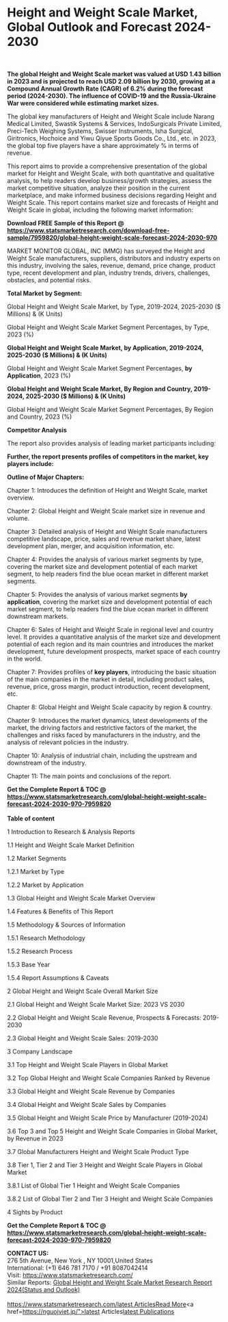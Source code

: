 <h1>Height and Weight Scale Market, Global Outlook and Forecast 2024-2030</h1><br/><p><strong>The global Height and Weight Scale market was valued at USD 1.43 billion in 2023 and is projected to reach USD 2.09 billion by 2030, growing at a Compound Annual Growth Rate (<strong>CAGR</strong>) of 6.2% during the forecast period (2024-2030). The influence of COVID-19 and the Russia-Ukraine War were considered while estimating market sizes.</strong></p><p>The global key manufacturers of Height and Weight Scale include Narang Medical Limited, Swastik Systems & Services, IndoSurgicals Private Limited, Preci-Tech Weighing Systems, Swisser Instruments, Isha Surgical, Giritronics, Hochoice and Yiwu Qiyue Sports Goods Co., Ltd., etc. in 2023, the global top five players have a share approximately % in terms of revenue.</p><p>This report aims to provide a comprehensive presentation of the global market for Height and Weight Scale, with both quantitative and qualitative analysis, to help readers develop business/growth strategies, assess the market competitive situation, analyze their position in the current marketplace, and make informed business decisions regarding Height and Weight Scale. This report contains market size and forecasts of Height and Weight Scale in global, including the following market information:</p><p><strong>Download FREE Sample of this Report @ <a href="https://www.statsmarketresearch.com/download-free-sample/7959820/global-height-weight-scale-forecast-2024-2030-970">https://www.statsmarketresearch.com/download-free-sample/7959820/global-height-weight-scale-forecast-2024-2030-970</a></strong></p><p>MARKET MONITOR GLOBAL, INC (MMG) has surveyed the Height and Weight Scale manufacturers, suppliers, distributors and industry experts on this industry, involving the sales, revenue, demand, price change, product type, recent development and plan, industry trends, drivers, challenges, obstacles, and potential risks.</p><p><strong>Total Market by Segment:</strong></p><p>Global Height and Weight Scale Market, by Type, 2019-2024, 2025-2030 ($ Millions) & (K Units)</p><p>Global Height and Weight Scale Market Segment Percentages, by Type, 2023 (%)</p><p><strong>Global Height and Weight Scale Market, <strong>by Application</strong>, 2019-2024, 2025-2030 ($ Millions) & (K Units)</strong></p><p>Global Height and Weight Scale Market Segment Percentages, <strong>by Application</strong>, 2023 (%)</p><p><strong>Global Height and Weight Scale Market, By Region and Country, 2019-2024, 2025-2030 ($ Millions) & (K Units)</strong></p><p>Global Height and Weight Scale Market Segment Percentages, By Region and Country, 2023 (%)</p><p><strong>Competitor Analysis</strong></p><p>The report also provides analysis of leading market participants including:</p><p><strong>Further, the report presents profiles of competitors in the market, <strong>key players</strong> include:</strong></p><p><strong>Outline of Major Chapters:</strong></p><p>Chapter 1: Introduces the definition of Height and Weight Scale, market overview.</p><p>Chapter 2: Global Height and Weight Scale market size in revenue and volume.</p><p>Chapter 3: Detailed analysis of Height and Weight Scale manufacturers competitive landscape, price, sales and revenue market share, latest development plan, merger, and acquisition information, etc.</p><p>Chapter 4: Provides the analysis of various market segments by type, covering the market size and development potential of each market segment, to help readers find the blue ocean market in different market segments.</p><p>Chapter 5: Provides the analysis of various market segments <strong>by application</strong>, covering the market size and development potential of each market segment, to help readers find the blue ocean market in different downstream markets.</p><p>Chapter 6: Sales of Height and Weight Scale in regional level and country level. It provides a quantitative analysis of the market size and development potential of each region and its main countries and introduces the market development, future development prospects, market space of each country in the world.</p><p>Chapter 7: Provides profiles of <strong>key players</strong>, introducing the basic situation of the main companies in the market in detail, including product sales, revenue, price, gross margin, product introduction, recent development, etc.</p><p>Chapter 8: Global Height and Weight Scale capacity by region & country.</p><p>Chapter 9: Introduces the market dynamics, latest developments of the market, the driving factors and restrictive factors of the market, the challenges and risks faced by manufacturers in the industry, and the analysis of relevant policies in the industry.</p><p>Chapter 10: Analysis of industrial chain, including the upstream and downstream of the industry.</p><p>Chapter 11: The main points and conclusions of the report.</p><div><b>Get the Complete Report & TOC @ <a href="https://www.statsmarketresearch.com/global-height-weight-scale-forecast-2024-2030-970-7959820">https://www.statsmarketresearch.com/global-height-weight-scale-forecast-2024-2030-970-7959820</a></b></div><br><b>Table of content</b><p>1 Introduction to Research & Analysis Reports<br />
 
  1.1 Height and Weight Scale Market Definition<br />
 
  1.2 Market Segments<br />
 
  1.2.1 Market by Type<br />
 
  1.2.2 Market by Application<br />
 
  1.3 Global Height and Weight Scale Market Overview<br />
 
  1.4 Features & Benefits of This Report<br />
 
  1.5 Methodology & Sources of Information<br />
 
  1.5.1 Research Methodology<br />
 
  1.5.2 Research Process<br />
 
  1.5.3 Base Year<br />
 
  1.5.4 Report Assumptions & Caveats<br />
 
 2 Global Height and Weight Scale Overall Market Size<br />
 
  2.1 Global Height and Weight Scale Market Size: 2023 VS 2030<br />
 
  2.2 Global Height and Weight Scale Revenue, Prospects & Forecasts: 2019-2030<br />
 
  2.3 Global Height and Weight Scale Sales: 2019-2030<br />
 
 3 Company Landscape<br />
 
  3.1 Top Height and Weight Scale Players in Global Market<br />
 
  3.2 Top Global Height and Weight Scale Companies Ranked by Revenue<br />
 
  3.3 Global Height and Weight Scale Revenue by Companies<br />
 
  3.4 Global Height and Weight Scale Sales by Companies<br />
 
  3.5 Global Height and Weight Scale Price by Manufacturer (2019-2024)<br />
 
  3.6 Top 3 and Top 5 Height and Weight Scale Companies in Global Market, by Revenue in 2023<br />
 
  3.7 Global Manufacturers Height and Weight Scale Product Type<br />
 
  3.8 Tier 1, Tier 2 and Tier 3 Height and Weight Scale Players in Global Market<br />
 
  3.8.1 List of Global Tier 1 Height and Weight Scale Companies<br />
 
  3.8.2 List of Global Tier 2 and Tier 3 Height and Weight Scale Companies<br />
 
 4 Sights by Product<br><div><b>Get the Complete Report & TOC @ <a href="https://www.statsmarketresearch.com/global-height-weight-scale-forecast-2024-2030-970-7959820">https://www.statsmarketresearch.com/global-height-weight-scale-forecast-2024-2030-970-7959820</a></b></div></p> <b>CONTACT US:</b><br>276 5th Avenue, New York , NY 10001,United States<br>International: (+1) 646 781 7170 / +91 8087042414<br>Visit: <a href="https://www.statsmarketresearch.com/">https://www.statsmarketresearch.com/</a><br>Similar Reports: <a href="https://www.statsmarketresearch.com/global-height-weight-scale-forecast-2024-2030-970-7959820">Global Height and Weight Scale Market Research Report 2024(Status and Outlook)</a><br/><br/><a href="https://gyeongbokgung.com">https://www.statsmarketresearch.com/</a><a href="https://hallyeomaritime.com">latest Articles</a><a href="https://jingwansa.com">Read More</a><a href=https://nguoiviet.jp/">latest Articles</a><a href="https://www.intelmarketresearch.com/">latest Publications</a>